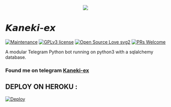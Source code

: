 <p align="center">
   <img src="https://telegra.ph/file/62eda517e422530e6e86a.jpg">
</p>

# 𝙆𝙖𝙣𝙚𝙠𝙞-𝙚𝙭
[![Maintenance](https://img.shields.io/badge/Maintained%3F-yes-green.svg)](https://GitHub.com/Naereen/StrapDown.js/graphs/commit-activity) [![GPLv3 license](https://img.shields.io/badge/License-GPLv3-blue.svg)](https://perso.crans.org/besson/LICENSE.html) [![Open Source Love svg2](https://badges.frapsoft.com/os/v2/open-source.svg?v=103)](https://github.com/ellerbrock/open-source-badges/) [![PRs Welcome](https://img.shields.io/badge/PRs-welcome-brightgreen.svg?style=flat-square)](https://makeapullrequest.com)

A modular Telegram Python bot running on python3 with a sqlalchemy database.

### Found me on telegram [Kaneki-ex](https://t.me/kanekiexbot)

## DEPLOY ON HEROKU :

[![Deploy](https://www.herokucdn.com/deploy/button.svg)](https://heroku.com/deploy?template=https://github.com/rizkyoye/Kaneki-robot/main)


